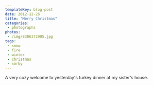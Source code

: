 ```yaml
---
templateKey: blog-post
date: 2012-12-26
title: "Merry Christmas"
categories:
 - photographs
photos:
 - /img/8306372905.jpg
tags:
 - snow
 - fire
 - winter
 - christmas
 - sörby
---
```


A very cozy welcome to yesterday's turkey dinner at my sister's house.
